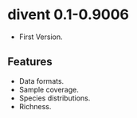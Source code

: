 # divent 0.1-0.9006

- First Version.

## Features

- Data formats.
- Sample coverage.
- Species distributions.
- Richness.
